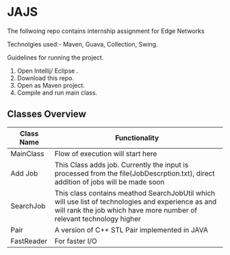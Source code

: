 # JAJS
The follwoing repo contains internship assignment for Edge Networks

Technolgies used:- Maven, Guava, Collection, Swing.

Guidelines for running the project.
1. Open Intellij/ Eclipse .
2. Download this repo.
3. Open as Maven project.
4. Compile and run main class.

## Classes Overview

| Class Name | Functionality |
| ---------- | ------------- |
| MainClass | Flow of execution will start here |
| Add Job   | This Class adds job. Currently the input is processed from the file(JobDescrption.txt), direct addition of jobs will be made soon |
| SearchJob | This class contains meathod SearchJobUtil which will use list of technologies and experience as and will rank the job which have more number of relevant technology higher |
| Pair | A version of C++ STL Pair implemented in JAVA |
| FastReader | For faster I/O |


